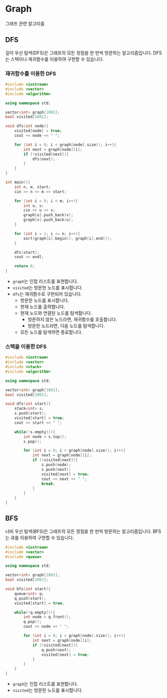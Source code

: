 # Graph

그래프 관련 알고리즘

## DFS

깊이 우선 탐색(DFS)은 그래프의 모든 정점을 한 번씩 방문하는 알고리즘입니다. DFS는 스택이나 재귀함수를 이용하여 구현할 수 있습니다.

### 재귀함수를 이용한 DFS

```cpp
#include <iostream>
#include <vector>
#include <algorithm>

using namespace std;

vector<int> graph[1001];
bool visited[1001];

void dfs(int node){
    visited[node] = true;
    cout << node << " ";

    for (int i = 0; i < graph[node].size(); i++){
        int next = graph[node][i];
        if (!visited[next]){
            dfs(next);
        }
    }
}

int main(){
    int n, m, start;
    cin >> n >> m >> start;

    for (int i = 0; i < m; i++){
        int u, v;
        cin >> u >> v;
        graph[u].push_back(v);
        graph[v].push_back(u);
    }

    for (int i = 1; i <= n; i++){
        sort(graph[i].begin(), graph[i].end());
    }

    dfs(start);
    cout << endl;

    return 0;
}
```

- `graph`는 인접 리스트를 표현합니다.
- `visited`는 방문한 노드를 표시합니다.
- `dfs`는 재귀함수로 구현되어 있습니다.
  - 방문한 노드를 표시합니다.
  - 현재 노드를 출력합니다.
  - 현재 노드와 연결된 노드를 탐색합니다.
    - 방문하지 않은 노드라면, 재귀함수를 호출합니다.
    - 방문한 노드라면, 다음 노드를 탐색합니다.
  - 모든 노드를 탐색하면 종료합니다.

### 스택을 이용한 DFS

```cpp
#include <iostream>
#include <vector>
#include <stack>
#include <algorithm>

using namespace std;

vector<int> graph[1001];
bool visited[1001];

void dfs(int start){
    stack<int> s;
    s.push(start);
    visited[start] = true;
    cout << start << " ";

    while(!s.empty()){
        int node = s.top();
        s.pop();

        for (int i = 0; i < graph[node].size(); i++){
            int next = graph[node][i];
            if (!visited[next]){
                s.push(node);
                s.push(next);
                visited[next] = true;
                cout << next << " ";
                break;
            }
        }
    }
}
```

## BFS

너비 우선 탐색(BFS)은 그래프의 모든 정점을 한 번씩 방문하는 알고리즘입니다. BFS는 큐를 이용하여 구현할 수 있습니다.

```cpp
#include <iostream>
#include <vector>
#include <queue>

using namespace std;

vector<int> graph[1001];
bool visited[1001];

void bfs(int start){
    queue<int> q;
    q.push(start);
    visited[start] = true;

    while(!q.empty()){
        int node = q.front();
        q.pop();
        cout << node << " ";

        for (int i = 0; i < graph[node].size(); i++){
            int next = graph[node][i];
            if (!visited[next]){
                q.push(next);
                visited[next] = true;
            }
        }
    }
}
```

- `graph`는 인접 리스트를 표현합니다.
- `visited`는 방문한 노드를 표시합니다.
